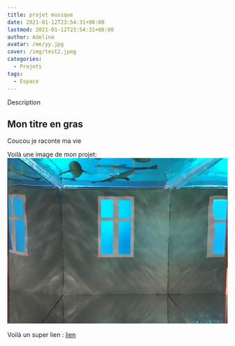 ```yaml
---
title: projet musique
date: 2021-01-12T23:54:31+08:00
lastmod: 2021-01-12T23:54:31+08:00
author: Adeline
avatar: /me/yy.jpg
cover: /img/test2.jpeg
categories:
  - Projets
tags:
  - Espace
---
```


Description

<!--more-->

## Mon titre en gras

Coucou je raconte ma vie

Voilà une image de mon projet:
![Super image](/img/test2.jpeg)

Voilà un super lien :
[lien](https://leiningen.org/)
